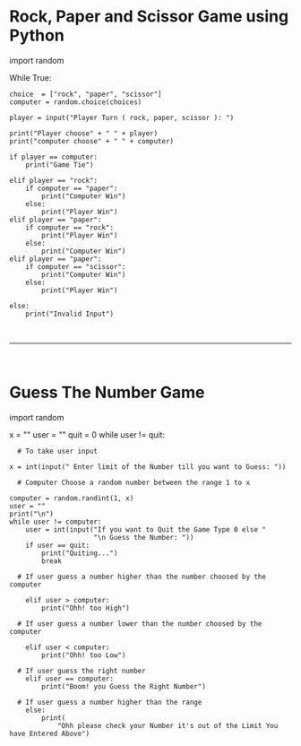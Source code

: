 <h1> Rock, Paper and Scissor Game using Python </h1>

import random

While True:
   
<!--    Random choices for computer -->
    choice  = ["rock", "paper", "scissor"]
    computer = random.choice(choices)
    
<!--    Take input from player -->
    player = input("Player Turn ( rock, paper, scissor ): ")
    
<!--    To show what thing the player and computer choose -->
    print("Player choose" + " " + player)
    print("computer choose" + " " + computer)
   
<!--     Condition for what to do when both ( player and computer ) chooses the same thing -->
    if player == computer:
        print("Game Tie")
    
<!--     Conditions for what to do when player and computer choose different thing -->
    elif player == "rock":
        if computer == "paper":
            print("Computer Win")
        else:
            print("Player Win")
    elif player == "paper":
        if computer == "rock":
            print("Player Win")
        else:
            print("Computer Win")
    elif player == "paper":
        if computer == "scissor":
            print("Computer Win")
        else:
            print("Player Win")
    
<!--     # What to do if player enter other than the available choices -->
    else:
        print("Invalid Input")
        
  <br>      
  <hr>
  <br>
  <h1> Guess The Number Game </h1>
 

import random

x = ""
user = ""
quit = 0
while user != quit:

      # To take user input 
    
    x = int(input(" Enter limit of the Number till you want to Guess: "))
   
      # Computer Choose a random number between the range 1 to x
    
    computer = random.randint(1, x)
    user = ""
    print("\n")
    while user != computer:
        user = int(input("If you want to Quit the Game Type 0 else "
                         "\n Guess the Number: "))
        if user == quit:
            print("Quiting...")
            break
      
      # If user guess a number higher than the number choosed by the computer
      
        elif user > computer:
            print("Ohh! too High")
            
      # If user guess a number lower than the number choosed by the computer
   
        elif user < computer:
            print("Ohh! too Low")
            
      # If user guess the right number
        elif user == computer:
            print("Boom! you Guess the Right Number")
            
      # If user guess a number higher than the range
        else:
            print(
                "Ohh please check your Number it's out of the Limit You have Entered Above")
